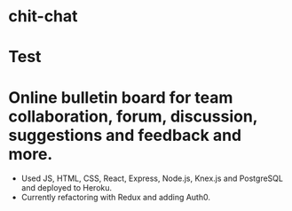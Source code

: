 # chit-chat
# Test

# Online bulletin board for team collaboration, forum, discussion, suggestions and feedback and more.
 
- Used JS, HTML, CSS, React, Express, Node.js, Knex.js and PostgreSQL and deployed to Heroku.
- Currently refactoring with Redux and adding Auth0.
